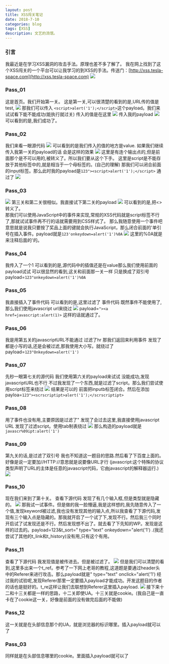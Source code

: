 ```yaml
---
layout: post
title: XSS闯关笔记
date: 2018-7-10
categories: blog
tags: [XSS]
description: 文艺的流氓。
---
```

### 引言 ###
我最近是在学习XSS漏洞的攻击手法。原理也差不多了解了。
我在网上找到了这个XSS闯关的一个平台可以让我学习的到XSS的手法。传送门：[http://xss.tesla-space.com](http://xss.tesla-space.com)
![](https://i.imgur.com/EZzhkq8.png)
### Pass_01 ###
这是首页。我们开始第一关。
这是第一关,可以很清楚的看到的是,URL传的值是test,
![](https://i.imgur.com/W5iaSCr.png)
那我们可以传入
`<script>alert('1');</script>`这个payload。我们来试试看下能不能成功(能执行就过关)
传入的值是在这里
![](https://i.imgur.com/NMVP9Rw.png)
传入我的payload
![](https://i.imgur.com/UwST2dx.png)
可以看到的是,我们成功了。
### Pass_02 ###
我们来看一眼源代码
![](https://i.imgur.com/SbG5fDG.png)
可以看到的是我们传入的值的地方是value.
如果我们继续传入我第一关的payload的话 会是这样的效果
![](https://i.imgur.com/6Ic2XIV.png)
这里是有连个输出点的,但是前面那个是不可以用的,被转义了。所以我们要从这个下手。
这里是script是不能存放于其他标签中的,就是相当于一个母标签的。(自己的理解)
那我们可以闭合前面的input标签。那么此时我的payload是`123"><script>alert('1');</script>`
通过了
![](https://i.imgur.com/qi2f9Kt.png)
### Pass_03 ###
![](https://i.imgur.com/u6SrdpT.png)
第三关和第二关很相似。我直接试下第二关的payload
![](https://i.imgur.com/gO8g3mn.png)
可以看到的是,把<>转义了。    
那我们可以使用JavaScript中的事件来实现,常规的XSS代码就是script标签不行了,那就试试事件再不行的话就需要用到CSS样式了。
那么我随意使用一个事件吧
意思就是说我只要按了奖品上面的键就会执行JavaScript，那么闭合前面的'单引号在插入事件。payload就是`123'onkeydown=alert('1')%0A`
![](https://i.imgur.com/5QOsqnF.png)
这里的%0A就是来注释后面的'的。
### Pass_04 ###
我传入了一个1 可以看到的是,源代码中的插值还是在value那么我们使用前面的payload试试
可以很显然的看到,这关和前面那一关一样 只是换成了双引号 payload=`123"onkeydown=alert('1')%0A`
### Pass_05 ###
我直接插入了事件代码
可以看到的是,这里过滤了 事件代码 既然事件不能使用了,那么我们使用javascript url来绕过
![](https://i.imgur.com/P4W5h9Q.png)
payload=`"><a href=javascript:alert(1)>` 
这样的话就通过了。
### Pass_06 ###
我是用第五关的javascriptURL不能通过 过滤了hr 那我们返回来利用事件
发现了都是小写的话,还是会被过滤,那我使用大小写。就绕过了payload=`123"Onkeydown=alert('1')`
### Pass_07 ###
先秒一眼第七关的源代码
我们使用第六关的payload来试试 没能成功,发现javascriptURL也不行
不过我发现了一个东西,就是过滤了script。那么我们尝试使用script标签来绕过
![](https://i.imgur.com/p6XxcfL.png)
结果是可以的 前面把inputb标签闭合。然后在添加payloa=`123"><scrscriptipt>alert('1');</scrscriptipt>`
### Pass_08 ###
用了事件也没有用,主要原因是过滤了"
发现了会过去这里,我直接使用javascript URL
发现了过滤script。使用tab制表绕过
![](https://i.imgur.com/AEHcPkk.png)
那么构造的payload就是`javascr%09ipt:alert('1')`
### Pass_09 ###
第九关的话,是过滤了双引号
我也不知道这一题目的思路.然后看了下百度上面的。好像是说一定要加//HTTP://意思就是说要像URL才行 (javascript:这个特殊的协议类型声明了URL的主体是任意的javascript代码，它由javascript的解释器运行.)
![](https://i.imgur.com/UBzvKhZ.png)
### Pass_10 ###
现在我们来到了第十关。
查看下源代码 发现了有几个输入框,但是类型就是隐藏的。
![](https://i.imgur.com/NCyJUMD.png)
那我试一试事件。但是做的我一脸懵逼,我是这样想的,我先随意传入了一个值,发现keyword被过滤,我也没有发现其他的输入点,所以我查看了下源代码,发现有三个输入点是隐藏的。那我就开启了一个试了下,发现不行。然后我三个同时开启试了试发现还是不行。然后发现想不出了。就去看了下先知的WP。发现是这样的过去的。payload=123&t_sort=" type="text" onkeydown="alert('1') .(我还尝试了其他的t_link和t_history)没有用,只有这个有用。
### Pass_11 ###
查看了下源代码 我发现值是被传进去。但是被过滤了。
![](https://i.imgur.com/InPYAzF.png)
但是我们可以清楚的看到,这里多出来一个t_ref。参考了一下网上老哥的教程,这道题是要通过header头中的Referer来进行攻击。那么payload就是" type="text" onclick="alert('1') 经过我的试验呢,发现Referer那里一定要插入payload才能成功。开发这题目的作者的话也是挺好的。t_re这样让我们去联想到Referer这里插入payload.
![](https://i.imgur.com/QiDMerg.png)
接下来十二和十三关都是一样的思路，十二关即使UA。十三关就是cookie。(我自己是一直卡在了cookie这一关，好像是前面的没有做完后面的不能做)
### Pass_12 ###
这一关就是在头部信息那个的UA，就是浏览器的标识哪里。插入payload就可以了
### Pass_03 ###
同样就是在头部信息哪里的cookie。里面插入payload就可以了


